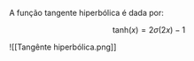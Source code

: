 ---
---

A função tangente hiperbólica é dada por:

$$\text{tanh}(x) = 2\sigma (2x)-1$$

![[Tangênte hiperbólica.png]]